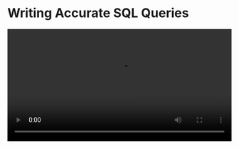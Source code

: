 # Writing Accurate SQL Queries

<video src="${PRIVATE_VIDEO_INTRO_1}" controls="" controlslist="nodownload nofullscreen" style="width: 100%" />

Now that you’ve crafted your questions, it's time to generate the SQL queries that will extract the relevant information. Writing good SQL queries involves more than just translating the question into SQL—it requires attention to detail and a methodical approach. Let’s break down the key steps to writing quality queries.

## 1. Extract Key Instructions from the NLQ

The first and most important step in writing a SQL query is identifying the critical details from the natural language question (NLQ). This is where many people struggle—they miss important elements that lead to irrelevant or incomplete queries. Make sure to mark all the essential instructions that the NLQ is asking for, so nothing is overlooked.

## 2. Use Meaningful Aliases and CTEs

To improve query readability and maintainability, it’s advisable to use meaningful aliases for tables and columns. Additionally, use Common Table Expressions (CTEs) wherever needed to break down complex logic into simpler, reusable steps.

## 3. Return at Least One Row

An effective query should return at least one row in its output. If your query returns no data, check your logic and ensure that all conditions are correct and aligned with the NLQ.

## 4. SQL Quality Checklist

To ensure the query meets quality standards, follow this checklist:

<img height="329" width="602" src="${PRIVATE_IMAGE_INTRO_4}" />



:::tip
&#x20;  ✅**SQL follows NLQ accurately:**
&#x20;         The query should correctly reflect the natural language question, addressing all its requirements.
&#x20;  ✅**Logical correctness:**
&#x20;         Ensure the SQL is logically sound and flows in a structured manner that makes sense.
&#x20;  ✅**Avoid unnecessary columns:**
&#x20;        Only include the columns needed for the specific question. Extra columns can clutter results and slow down execution.
&#x20;  ✅**Include all necessary columns:**
&#x20;         Make sure every column needed by the NLQ is present in the SELECT statement.
&#x20;  ✅**Use relevant aliases:**
&#x20;         All columns in the final SELECT statement should have clear and meaningful aliases to improve readability.
&#x20;  ✅**Correct use of aggregate functions:**
&#x20;         Ensure that aggregate functions such as SUM(), AVG(), COUNT(), etc., are used correctly according to the NLQ's requirements.
&#x20;  ✅**Joins are accurate:**
&#x20;         Verify that the joins are based on the correct keys and match the corresponding tables. Avoid using joins that are not required.
&#x20;  ✅**Group by keys, not names:**
&#x20;         When using GROUP BY, make sure to group by key columns, not names, unless specifically required by the NLQ.
&#x20;  ✅**Use ORDER BY sparingly:**
&#x20;         Only use ORDER BY when explicitly requested by the NLQ or if needed to filter top results.
&#x20;  ✅**Correct sorting order:**
&#x20;         Ensure the ASC (ascending) or DESC (descending) order aligns with the requirements of the NLQ.

&#x20;   ✅**SQL follows NLQ accurately:**
&#x20;          The query should correctly reflect the natural language question, addressing all its requirements.
&#x20;   ✅**Logical correctness:**
&#x20;          Ensure the SQL is logically sound and flows in a structured manner that makes sense.
&#x20;   ✅**Avoid unnecessary columns:**
&#x20;          Only include the columns needed for the specific question. Extra columns can clutter results and slow down execution.
&#x20;   ✅**Include all necessary columns:**
&#x20;          Make sure every column needed by the NLQ is present in the SELECT statement.
&#x20;   ✅**Use relevant aliases:**
&#x20;          All columns in the final SELECT statement should have clear and meaningful aliases to improve readability.
&#x20;   ✅**Correct use of aggregate functions:**
&#x20;          Ensure that aggregate functions such as SUM(), AVG(), COUNT(), etc., are used correctly according to the NLQ's requirements.
&#x20;   ✅**Joins are accurate:**
&#x20;          Verify that the joins are based on the correct keys and match the corresponding tables. Avoid using joins that are not required.
&#x20;   ✅**Group by keys, not names:**
&#x20;          When using GROUP BY, make sure to group by key columns, not names, unless specifically required by the NLQ.
&#x20;   ✅**Use ORDER BY sparingly:**
&#x20;          Only use ORDER BY when explicitly requested by the NLQ or if needed to filter top results.
&#x20;   ✅**Correct sorting order:**
&#x20;          Ensure the ASC (ascending) or DESC (descending) order aligns with the requirements of the NLQ.
:::